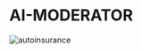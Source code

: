 # AI-MODERATOR
![autoinsurance](https://github.com/Yuvaraj7800/AI-MODERATOR/assets/117731438/53dcc945-d018-4eaa-822b-644fe48ff9b4)
